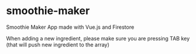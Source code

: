 # smoothie-maker
Smoothie Maker App made with Vue.js and Firestore

When adding a new ingredient, please make sure you are pressing TAB key (that will push new ingredient to the array)
